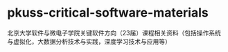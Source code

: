 # pkuss-critical-software-materials
北京大学软件与微电子学院关键软件方向（23届）课程相关资料（包括操作系统与虚拟化，大数据分析技术与实践，深度学习技术与应用等）
